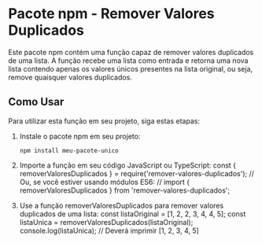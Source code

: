 # Pacote npm - Remover Valores Duplicados

Este pacote npm contém uma função capaz de remover valores duplicados de uma lista. A função recebe uma lista como entrada e retorna uma nova lista contendo apenas os valores únicos presentes na lista original, ou seja, remove quaisquer valores duplicados.

## Como Usar

Para utilizar esta função em seu projeto, siga estas etapas:

1. Instale o pacote npm em seu projeto:

   ```shell
   npm install meu-pacote-unico
   
2. Importe a função em seu código JavaScript ou TypeScript:
   const { removerValoresDuplicados } = require('remover-valores-duplicados');
// Ou, se você estiver usando módulos ES6:
// import { removerValoresDuplicados } from 'remover-valores-duplicados';

3. Use a função removerValoresDuplicados para remover valores duplicados de uma lista:
   const listaOriginal = [1, 2, 2, 3, 4, 4, 5];
const listaUnica = removerValoresDuplicados(listaOriginal);
console.log(listaUnica); // Deverá imprimir [1, 2, 3, 4, 5]

